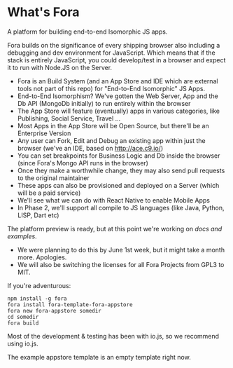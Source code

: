 # What's Fora
A platform for building end-to-end Isomorphic JS apps.

Fora builds on the significance of every shipping browser also including a debugging and dev environment for JavaScript.
Which means that if the stack is entirely JavaScript, you could develop/test in a browser and expect it to run with Node.JS on the Server.

- Fora is an Build System (and an App Store and IDE which are external tools not part of this repo) for "End-to-End Isomorphic" JS Apps.
- End-to-End Isomorphism? We've gotten the Web Server, App and the Db API (MongoDb initially) to run entirely within the browser
- The App Store will feature (eventually) apps in various categories, like Publishing, Social Service, Travel ...
- Most Apps in the App Store will be Open Source, but there'll be an Enterprise Version
- Any user can Fork, Edit and Debug an existing app within just the browser (we've an IDE, based on http://ace.c9.io/)
- You can set breakpoints for Business Logic and Db inside the browser (since Fora's Mongo API runs in the browser)
- Once they make a worthwhile change, they may also send pull requests to the original maintainer
- These apps can also be provisioned and deployed on a Server (which will be a paid service)
- We'll see what we can do with React Native to enable Mobile Apps
- In Phase 2, we'll support all compile to JS languages (like Java, Python, LISP, Dart etc)

The platform preview is ready, but at this point we're working on *docs and examples*.
- We were planning to do this by June 1st week, but it might take a month more. Apologies.
- We will also be switching the licenses for all Fora Projects from GPL3 to MIT.


If you're adventurous:
```
npm install -g fora
fora install fora-template-fora-appstore
fora new fora-appstore somedir
cd somedir
fora build
```

Most of the development &  testing has been with io.js, so we recommend using io.js. 

The example appstore template is an empty template right now.

